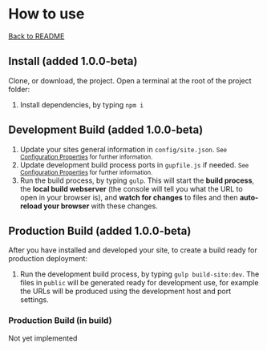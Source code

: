 # How to use

[Back to README](https://github.com/dominicfallows/FP-Static-Site-Generator/)

## <a name="install"></a>Install (added 1.0.0-beta)
Clone, or download, the project. Open a terminal at the root of the project folder:

1. Install dependencies, by typing  `npm i`

## <a name="development-build"></a>Development Build (added 1.0.0-beta)
1. Update your sites general information in `config/site.json`. <small>See [Configuration Properties](https://github.com/dominicfallows/FP-Static-Site-Generator/blob/master/docs/configuration.md#configuration-properties) for further information.</small>
2. Update development build process ports in `gupfile.js` if needed. <small>See [Configuration Properties](https://github.com/dominicfallows/FP-Static-Site-Generator/blob/master/docs/configuration.md#configuration-properties) for further information.</small>
3. Run the build process, by typing `gulp`. This will start the **build process**, the **local build webserver** (the console will tell you what the URL to open in your browser is), and **watch for changes** to files and then **auto-reload your browser** with these changes.

## <a name="production-build"></a>Production Build (added 1.0.0-beta)
After you have installed and developed your site, to create a build ready for production deployment:

1. Run the development build process, by typing `gulp build-site:dev`. The files in `public` will be generated ready for development use, for example the URLs will be produced using the development host and port settings.

### Production Build (in build)
Not yet implemented
